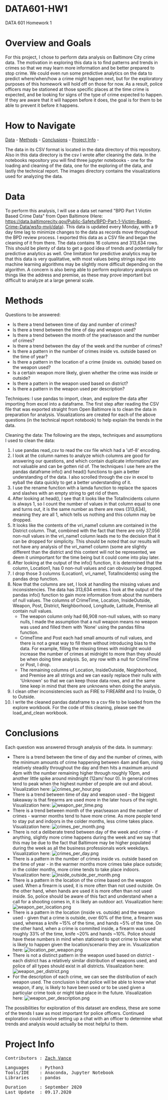 # DATA601-HW1
DATA 601 Homework 1

# Overview and Goals
For this project, I chose to perform data analysis on Baltimore City crime data.  The motivation in exploring this data is to find patterns and trends in crimes so that we may learn more information and be better prepared to stop crime.  We could even run some predictive analytics on the data to predict where/when/how a crime might happen next, but for the exploratory purposes of this homework will hold off on those for now.  As a result, police officers may be stationed at those specific places at the time crime is expected, and be looking for signs of the type of crime expected to happen.  If they are aware that it will happen before it does, the goal is for them to be able to prevent it before it happens.

# How to Navigate
[Data](https://github.com/zvance1/DATA601-HW1#data) -
[Methods](https://github.com/zvance1/DATA601-HW1#methods) -
[Conclusions](https://github.com/zvance1/DATA601-HW1#conclusions) -
[Project Info](https://github.com/zvance1/DATA601-HW1#project-info) -

The data in its CSV format is located in the data directory of this repository.  Also in this data directory is the csv I wrote after cleaning the data.  In the notebooks repository you will find three jupyter notebooks - one for the loading and cleaning of the data, one for the exploring of the data, and lastly the technical report.  The images directory contains the visualizations used for analyzing the data.

# Data
To perform this analysis, I will use a data set named "BPD Part 1 Victim Based Crime Data" from Open Baltimore (Here: https://data.baltimorecity.gov/Public-Safety/BPD-Part-1-Victim-Based-Crime-Data/wsfq-mvij/data).  This data is updated every Monday, with a 9 day time lag to minimize changes to the data as records move throughout the BPD review process.  I exported this data as a CSV file and began the cleaning of it from there.  The data contains 16 columns and 313,634 rows.  This should be plenty of data to get a good idea of trends and potentially for predictive analytics as well.  One limitation for predictive analytics may be that this data is very qualitative, with most values being strings input into machine learning algorithms may be slightly more difficult depending on the algorithm.  A concern is also being able to perform exploratory analysis on things like the address and premise, as these may prove important but difficult to analyze at a large general scale.

# Methods
Questions to be answered:
   * Is there a trend between time of day and number of crimes?
   * Is there a trend between the time of day and weapon used?
   * Is there a trend between the month of the year/season and the number of crimes?
   * Is there a trend between the day of the week and the number of crimes?
   * Is there a pattern in the number of crimes inside vs. outside based on the time of year?
   * Is there a pattern in the location of a crime (inside vs. outside) based on the weapon used?
   * Is a certain weapon more likely, given whether the crime was inside or outside?
   * Is there a pattern in the weapon used based on district?
   * Is there a pattern in the weapon used per description?

Techniques:
I use pandas to import, clean, and explore the data after importing from excel into a dataframe.  The first step after reading the CSV file that was exported straight from Open Baltimore is to clean the data in preparation for analysis.  Visualizations are created for each of the above questions (in the technical report notebook) to help explain the trends in the data.

Cleaning the data:
The following are the steps, techniques and assumptions I used to clean the data:
1.  I use pandas read_csv to read the csv file which had a 'utf-8' encoding.
2.  I look at the column names to analyze which columns are good for answering our questions, and which contain duplicate information/ are not valuable and can be gotten rid of.  The techniques I use here are the pandas dataframe info() and head() functions to gain a better understanding of the data.  I also scrolled through the csv in excel to eyball the data quickly to get a better understanding of it.
3. I use the rename function with a lamda function to replace the spaces and slashes with an empty string to get rid of them.  
4. After looking at head(), I see that it looks like the TotalIncidents column is always 1, so I count the number of values in that column equal to one and turns out, it is the same number as there are rows (313,634), meaning they are all 1, which tells us nothing and this column may be dropped.  
5. It looks like the contents of the vri_name1 column are contained in the District column.  That, combined with the fact that there are only 37,056 non-null values in the vri_name1 column leads me to the decision that it can be dropped for simplicity.  This should be noted that our results will not have any analysis of the vri_name1 column (some are slightly different than the district and this content will not be represented, we deem it unimportant for the time being but it could come into play later. 
6. After looking at the output of the info() function, it is determined that the column, Location1, has 0 non-null values and can obviously be dropped.
7. I drop those 3 columns (Location1, vri_name1, TotalIncidents) using the pandas drop function.
8. Now that the columns are set, I look at handling the missing values and inconsistencies. The data has 313,634 entries.  I look at the output of the pandas info() function to gain more information from about the numbers of null values.  The columns of CrimeTime, Location, InsideOutside, Weapon, Post, District, Neighborhood, Longitude, Latitude, Premise all contain null values.  
    * The weapon column only had 66,908 non-null values, with so many nulls, I made the assumption that a null weapon means no weapon was used and filled them with 'None' using the pandas fillna function.
    * CrimeTime and Post each had small amounts of null values, and there is not a great way to fill them without introducing bias to the data.  For example, filling the missing times with midnight would increase the number of crimes at midnight to more than they should be when doing time analysis.  So, any row with a null for CrimeTime or Post, I drop.
    * The remaining columns of Location, InsideOutside, Neighborhood, and Premise are all strings and we can easily replace their nulls with 'Unknown' so that we can keep those data rows, and at the same time keep in mind that there are unknowns when doing the analysis.
9. I clean other inconsistencies such as FIRE to FIREARM and I to Inside, O to Outside.
10. I write the cleaned pandas dataframe to a csv file to be loaded from the explore workbook.  For the code of this cleaning, please see the load_and_clean workbook.

# Conclusions
Each question was answered through analysis of the data. In summary:
* There is a trend between the time of day and the number of crimes, with the minimum amounts of crime happening between 4am and 6am, rising relatively steadily throughout the day and then hits a maximum around 4pm with the number remaining higher through roughly 10pm, and another little spike around mindnight (12am/ hour 0). In general crimes tend to peak when the highest number of people are out and about. Visualization here:
![crimes_per_hour.png](https://github.com/zvance1/DATA601-HW1/blob/master/images/crimes_per_hour.png)
* There is a trend between time of day and weapon used - the biggest takeaway is that firearms are used more in the later hours of the night. Visualization here:
![weapon_per_time.png](https://github.com/zvance1/DATA601-HW1/blob/master/images/weapon_per_time.png)
* There is a trend between month of the year/season and the number of crimes - warmer months tend to have more crime. As more people tend to stay put and indoors in the colder months, less crime takes place.  Visualization here:
![crimes_per_month.png](https://github.com/zvance1/DATA601-HW1/blob/master/images/crimes_per_month.png)
* There is not a deliberate trend between day of the week and crime - if anything, slightly more crime happens during the week and we say that this may be due to the fact that Baltimore may be higher populated during the week as all the business professionals work weekdays.  Visualization here:
![crimes_per_day.png](https://github.com/zvance1/DATA601-HW1/blob/master/images/crimes_per_day.png)
* There is a pattern in the number of crimes inside vs. outside based on the time of year - in the warmer months more crimes take place outside; in the colder months, more crime tends to take place indoors.  Visualization here:
![inside_outside_per_month.png](https://github.com/zvance1/DATA601-HW1/blob/master/images/inside_outside_per_month.png)
* There is a pattern in the location of the crime based on the weapon used. When a firearm is used, it is more often than not used outside. On the other hand, when hands are used it is more often than not used inside. So, police should be aware of this fact and understand when a call for a shooting comes in, it is likely an outdoor act.  Visualization here:
![weapon_per_location.png](https://github.com/zvance1/DATA601-HW1/blob/master/images/weapon_per_location.png)
* There is a pattern in the location (inside vs. outside) and the weapon used - given that a crime is outside, over 60% of the time, a firearm was used, whereas a knife ~15% of the time, and hands ~5% of the time. On the other hand, when a crime is commited inside, a firearm was used roughly 33% of the time, knife ~20% and hands ~10%. Police should have these numbers in mind when stationed to spot crime to know what is likely to happen given the location/scenario they are in. Visualization here:
![location_per_weapon.png](https://github.com/zvance1/DATA601-HW1/blob/master/images/location_per_weapon.png)
* There is not a distinct pattern in the weapon used based on district - each district has a relatively similar distribution of weapons used, and police of all types should exist in all districts.  Visualization here:
![weapon_per_district.png](https://github.com/zvance1/DATA601-HW1/blob/master/images/weapon_per_district.png)
* For the description of each crime, we can see the distribution of each weapon used.  The conclusion is that police will be able to know what weapon, if any, is likely to have been used or to be used given a particular crime took or might take place in the future. Visualization here:
![weapon_per_description.png](https://github.com/zvance1/DATA601-HW1/blob/master/images/weapon_per_description.png)

The possibilities for exploration of this dataset are endless, these are some of the trends I saw as most important for police officers. Continued exploration could involve setting up a chat with an officer to determine what trends and analysis would actually be most helpful to them.

# Project Info
<pre>
Contributors : <a href=https://github.com/zvance1>Zach Vance</a>
</pre>

<pre>
Languages    : Python3
Tools/IDE    : Anaconda, Jupyter Notebook
Libraries    : pandas
</pre>

<pre>
Duration     : September 2020
Last Update  : 09.17.2020
</pre>
